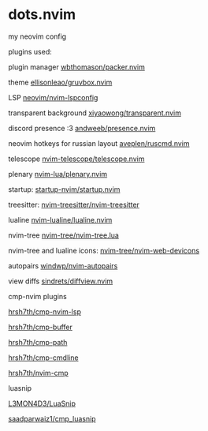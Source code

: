 # dots.nvim

my neovim config

plugins used:

plugin manager [wbthomason/packer.nvim](https://github.com/wbthomason/packer.nvim)

theme [ellisonleao/gruvbox.nvim](https://github.com/ellisonleao/gruvbox.nvim)

LSP [neovim/nvim-lspconfig](https://github.com/neovim/nvim-lspconfig)

transparent background [xiyaowong/transparent.nvim](https://github.com/xiyaowong/transparent.nvim)

discord presence :3 [andweeb/presence.nvim](https://github.com/andweeb/presence.nvim)

neovim hotkeys for russian layout [aveplen/ruscmd.nvim](https://github.com/aveplen/ruscmd.nvim)

telescope [nvim-telescope/telescope.nvim](https://github.com/nvim-telescope/telescope.nvim)

plenary [nvim-lua/plenary.nvim](https://github.com/nvim-lua/plenary.nvim)

startup: [startup-nvim/startup.nvim](https://github.com/startup-nvim/startup.nvim)

treesitter: [nvim-treesitter/nvim-treesitter](https://github.com/nvim-treesitter/nvim-treesitter)

lualine [nvim-lualine/lualine.nvim](https://github.com/nvim-lualine/lualine.nvim)

nvim-tree [nvim-tree/nvim-tree.lua](https://github.com/nvim-tree/nvim-tree.lua)

nvim-tree and lualine icons: [nvim-tree/nvim-web-devicons](https://github.com/nvim-tree/nvim-web-devicons)

autopairs [windwp/nvim-autopairs](https://github.com/windwp/nvim-autopairs)

view diffs [sindrets/diffview.nvim](https://github.com/sindrets/diffview.nvim)

cmp-nvim plugins

[hrsh7th/cmp-nvim-lsp](https://github.com/hrsh7th/cmp-nvim-lsp)

[hrsh7th/cmp-buffer](https://github.com/hrsh7th/cmp-buffer)

[hrsh7th/cmp-path](https://github.com/hrsh7th/cmp-path)

[hrsh7th/cmp-cmdline](https://github.com/hrsh7th/cmp-cmdline)

[hrsh7th/nvim-cmp](https://github.com/hrsh7th/nvim-cmp)

luasnip

[L3MON4D3/LuaSnip](https://github.com/L3MON4D3/LuaSnip)

[saadparwaiz1/cmp_luasnip](https://github.com/saadparwaiz1/cmp_luasnip)

